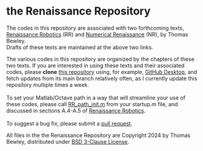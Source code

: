 # the Renaissance Repository
The codes in this repository are associated with two forthcoming texts,<BR>
<a href="http://robotics.ucsd.edu/RR.pdf">Renaissance Robotics</a> (RR) and
<a href="http://robotics.ucsd.edu/RR.pdf">Numerical Renaissance</a> (NR),
by Thomas Bewley.<BR>
Drafts of these texts are maintained at the above two links.<BR>

The various codes in this repository are organized by the chapters of these two texts.
If you are interested in using these texts and their associated codes, please <B>clone</B> <a href="https://github.com/tbewley/RR">this repository</a>
using, for example, <a href="https://desktop.github.com/">GitHub Desktop</a>, and fetch updates from its main branch relatively often,
as I currently update this repository multiple times a week.<BR><BR>
To set your Matlab/Octave path in a way that will streamline your use of these codes,
please call <a href="https://github.com/tbewley/RR/blob/main/RR_path_init.m">RR_path_init.m</a> from your startup.m file, and discussed in sections A.4-A.5 of <a href="http://robotics.ucsd.edu/RR.pdf">Renaissance Robotics</a>.<BR><BR>
To suggest a bug fix, please submit a <a href="https://docs.github.com/en/github/collaborating-with-issues-and-pull-requests/about-pull-requests">pull request</a>.
  
All files in the the Renaissance Repository are Copyright 2024 by Thomas Bewley, distributed under <a href="https://github.com/tbewley/RR/blob/main/LICENSE">BSD 3-Clause License</a>.<BR>

